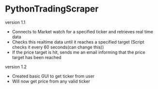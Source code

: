 # PythonTradingScraper

version 1.1
  - Connects to Market watch for a specified ticker and retrieves real time data
  - Checks this realtime data until it reaches a specified target (Script checks it every 60 seconds(can change this))
  - If the price target is hit, sends me an email informing that the price target has been reached

version 1.2
  - Created basic GUI to get ticker from user
  - Will now get price from any valid ticker